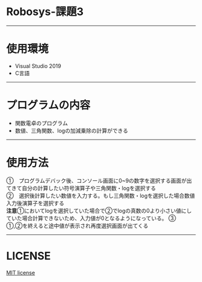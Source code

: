 # Robosys-課題3  
---
# 使用環境  
* Visual Studio 2019  
* C言語  
---
# プログラムの内容  
* 関数電卓のプログラム   
* 数値、三角関数、logの加減乗除の計算ができる  
---
# 使用方法   
①　プログラムデバック後、コンソール画面に0~9の数字を選択する画面が出てきて自分の計算したい符号演算子や三角関数・logを選択する  
②　選択後計算したい数値を入力する。もし三角関数・logを選択した場合数値入力後演算子を選択する  
**注意**①においてlogを選択していた場合で②でlogの真数の0より小さい値にしていた場合計算できないため、入力値が0となるようになっている。
③　①,②を終えると途中値が表示され再度選択画面が出てくる  

---  
# LICENSE
[MIT license](https://github.com/tadanohiroyuki/Robosys-3/blob/master/LICENSE)
